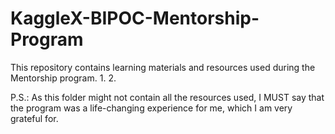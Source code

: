 # KaggleX-BIPOC-Mentorship-Program
This repository contains learning materials and resources used during the Mentorship program.
1.
2.

P.S.: As this folder might not contain all the resources used, I MUST say that the program was a life-changing experience for me, which I am very grateful for.
